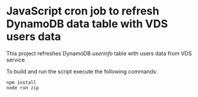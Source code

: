 # JavaScript cron job to refresh DynamoDB data table with VDS users data

This project refreshes DynamoDB *userinfo* table with users data from VDS service.

To build and run the script execute the following commands:
```shell
npm install
node run zip
```
